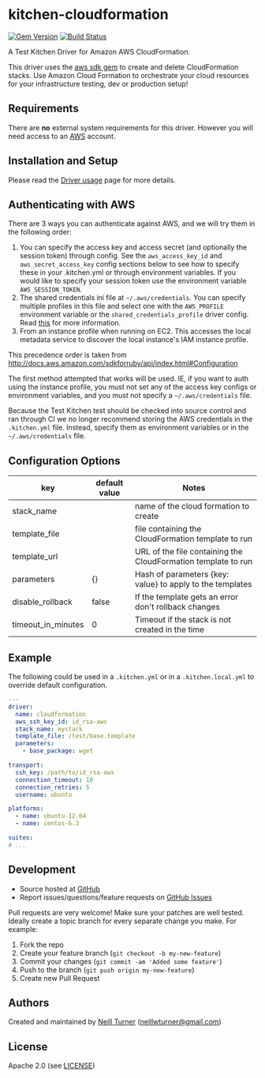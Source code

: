 # kitchen-cloudformation

[![Gem Version](https://badge.fury.io/rb/kitchen-cloudformation.png)](http://badge.fury.io/rb/kitchen-cloudformation)
[![Build Status](https://travis-ci.org/neillturner/kitchen-cloudformation.png)](https://travis-ci.org/neillturner/kitchen-cloudformation)

A Test Kitchen Driver for Amazon AWS CloudFormation.

This driver uses the [aws sdk gem][aws_sdk_gem] to create and delete CloudFormation
stacks. Use Amazon Cloud Formation to orchestrate your cloud resources for your infrastructure testing, dev or production setup!

## Requirements

There are **no** external system requirements for this driver. However you
will need access to an [AWS][aws_site] account.

## Installation and Setup

Please read the [Driver usage][driver_usage] page for more details.

## Authenticating with AWS

There are 3 ways you can authenticate against AWS, and we will try them in the
following order:

1. You can specify the access key and access secret (and optionally the session
token) through config.  See the `aws_access_key_id` and `aws_secret_access_key`
config sections below to see how to specify these in your .kitchen.yml or
through environment variables.  If you would like to specify your session token
use the environment variable `AWS_SESSION_TOKEN`.
1. The shared credentials ini file at `~/.aws/credentials`.  You can specify
multiple profiles in this file and select one with the `AWS_PROFILE`
environment variable or the `shared_credentials_profile` driver config.  Read
[this][credentials_docs] for more information.
1. From an instance profile when running on EC2.  This accesses the local
metadata service to discover the local instance's IAM instance profile.

This precedence order is taken from http://docs.aws.amazon.com/sdkforruby/api/index.html#Configuration

The first method attempted that works will be used.  IE, if you want to auth
using the instance profile, you must not set any of the access key configs
or environment variables, and you must not specify a `~/.aws/credentials`
file.

Because the Test Kitchen test should be checked into source control and ran
through CI we no longer recommend storing the AWS credentials in the
`.kitchen.yml` file.  Instead, specify them as environment variables or in the
`~/.aws/credentials` file.

## Configuration Options

key | default value | Notes
----|---------------|--------
stack_name ||name of the cloud formation to create
template_file||file containing the CloudFormation template to run
template_url||URL of the file containing the CloudFormation template to run
parameters|{}|Hash of parameters {key: value} to apply to the templates
disable_rollback|false|If the template gets an error don't rollback changes
timeout_in_minutes|0|Timeout if the stack is not created in the time

## Example

The following could be used in a `.kitchen.yml` or in a `.kitchen.local.yml`
to override default configuration.

```yaml
---
driver:
  name: cloudformation
  aws_ssh_key_id: id_rsa-aws
  stack_name: mystack
  template_file: /test/base.template
  parameters:
    - base_package: wget

transport:
  ssh_key: /path/to/id_rsa-aws
  connection_timeout: 10
  connection_retries: 5
  username: ubuntu

platforms:
  - name: ubuntu-12.04
  - name: centos-6.3

suites:
# ...
```

## <a name="development"></a> Development

* Source hosted at [GitHub][repo]
* Report issues/questions/feature requests on [GitHub Issues][issues]

Pull requests are very welcome! Make sure your patches are well tested.
Ideally create a topic branch for every separate change you make. For
example:

1. Fork the repo
2. Create your feature branch (`git checkout -b my-new-feature`)
3. Commit your changes (`git commit -am 'Added some feature'`)
4. Push to the branch (`git push origin my-new-feature`)
5. Create new Pull Request

## <a name="authors"></a> Authors

Created and maintained by [Neill Turner][author] (<neillwturner@gmail.com>)

## <a name="license"></a> License

Apache 2.0 (see [LICENSE][license])


[author]:                https://github.com/neillturner
[issues]:                https://github.com/neillturner/kitchen-cloudformation/issues
[license]:               https://github.com/neillturner/kitchen-cloudformation/blob/master/LICENSE
[repo]:                  https://github.com/neillturner/kitchen-cloudformation
[driver_usage]:          http://docs.kitchen-ci.org/drivers/usage
[chef_omnibus_dl]:       http://www.getchef.com/chef/install/

[aws_site]:              http://aws.amazon.com/
[credentials_docs]:      http://blogs.aws.amazon.com/security/post/Tx3D6U6WSFGOK2H/A-New-and-Standardized-Way-to-Manage-Credentials-in-the-AWS-SDKs
[aws_sdk_gem]:           http://docs.aws.amazon.com/sdkforruby/api/index.html
[cloud_formation_docs]:  http://docs.aws.amazon.com/AWSCloudFormation/latest/APIReference/Welcome.html

